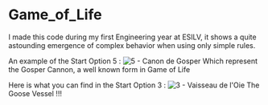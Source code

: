 # Game_of_Life
I made this code during my first Engineering year at ESILV, it shows a quite astounding emergence of complex behavior when using only simple rules.

An example of the Start Option 5 :
![5 - Canon de Gosper](https://user-images.githubusercontent.com/90097422/174498452-e83da662-8cba-4230-b91a-8785e8765526.JPG)
Which represent the Gosper Cannon, a well known form in Game of Life

Here is what you can find in the Start Option 3 :
![3 - Vaisseau de l'Oie](https://user-images.githubusercontent.com/90097422/174498797-30ec056c-c144-4374-9cec-44dd88cc8469.gif)
The Goose Vessel !!!
